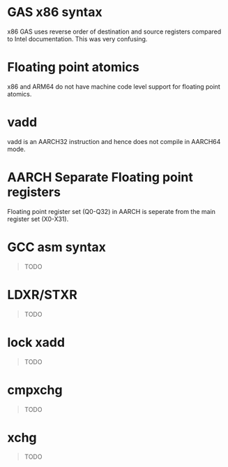 # GAS x86 syntax
x86 GAS uses reverse order of destination and source registers compared to Intel documentation. This was very confusing.

# Floating point atomics
x86 and ARM64 do not have machine code level support for floating point atomics.

# vadd

vadd is an AARCH32 instruction and hence does not compile in AARCH64 mode.

# AARCH Separate Floating point registers

Floating point register set (Q0-Q32) in AARCH is seperate from the main register set (X0-X31).

# GCC asm syntax

> TODO

# LDXR/STXR

> TODO

# lock xadd

> TODO

# cmpxchg

> TODO

# xchg

> TODO
